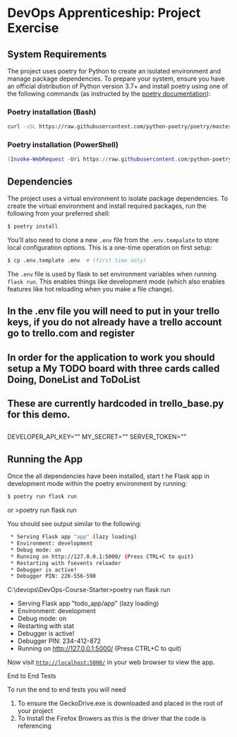 # DevOps Apprenticeship: Project Exercise

## System Requirements

The project uses poetry for Python to create an isolated environment and manage package dependencies. To prepare your system, ensure you have an official distribution of Python version 3.7+ and install poetry using one of the following commands (as instructed by the [poetry documentation](https://python-poetry.org/docs/#system-requirements)):

### Poetry installation (Bash)

```bash
curl -sSL https://raw.githubusercontent.com/python-poetry/poetry/master/get-poetry.py | python
```

### Poetry installation (PowerShell)

```powershell
(Invoke-WebRequest -Uri https://raw.githubusercontent.com/python-poetry/poetry/master/get-poetry.py -UseBasicParsing).Content | python
```

## Dependencies

The project uses a virtual environment to isolate package dependencies. To create the virtual environment and install required packages, run the following from your preferred shell:

```bash
$ poetry install
```

You'll also need to clone a new `.env` file from the `.env.tempalate` to store local configuration options. This is a one-time operation on first setup:

```bash
$ cp .env.template .env  # (first time only)
```

The `.env` file is used by flask to set environment variables when running `flask run`. This enables things like development mode (which also enables features like hot reloading when you make a file change). 
## In the .env file you will need to put in your trello keys, if you do not already have a trello account go to trello.com and register
## In order for the application to work you should setup a My TODO board with three cards called Doing, DoneList and ToDoList
## These are currently hardcoded in trello_base.py for this demo.
## 
DEVELOPER_API_KEY="<your key>"
MY_SECRET="<your secret>"
SERVER_TOKEN="<your token>"

## Running the App

Once the all dependencies have been installed, start t he Flask app in development mode within the poetry environment by running:

```bash
$ poetry run flask run
```
or 
<Your DevOps-Course-Starter Directory>>poetry run flask run


You should see output similar to the following:
```bash
 * Serving Flask app "app" (lazy loading)
 * Environment: development
 * Debug mode: on
 * Running on http://127.0.0.1:5000/ (Press CTRL+C to quit)
 * Restarting with fsevents reloader
 * Debugger is active!
 * Debugger PIN: 226-556-590
```

C:\devops\DevOps-Course-Starter>poetry run flask run
 * Serving Flask app "todo_app/app" (lazy loading)
 * Environment: development
 * Debug mode: on
 * Restarting with stat
 * Debugger is active!
 * Debugger PIN: 234-412-872
 * Running on http://127.0.0.1:5000/ (Press CTRL+C to quit)


Now visit [`http://localhost:5000/`](http://localhost:5000/) in your web browser to view the app.

End to End Tests

To run the end to end tests you will need 

1. To ensure the GeckoDrive.exe is downloaded and placed in the root of your project 
2. To Install the Firefox Browers as this is the driver that the code is referencing 



